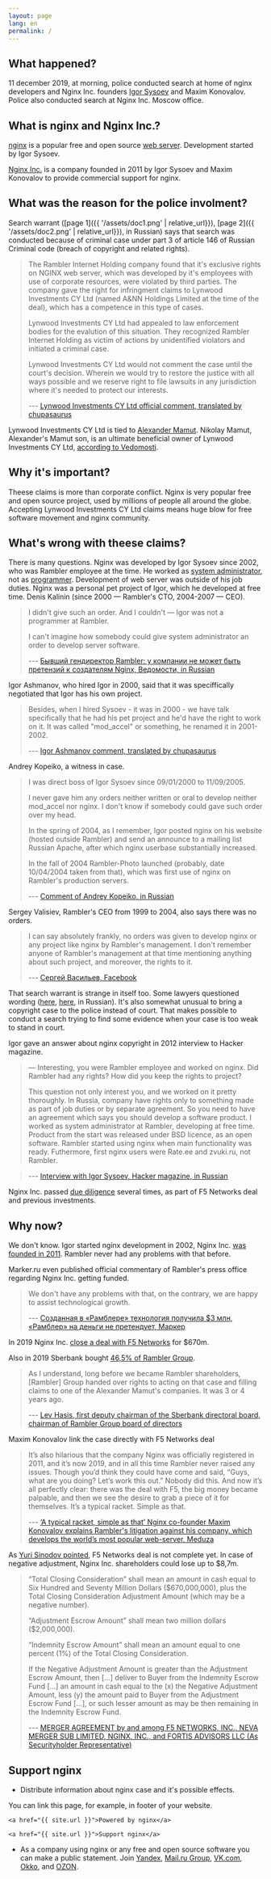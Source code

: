 ```yaml
---
layout: page
lang: en
permalink: /
---
```


## What happened?

11 december 2019, at morning, police conducted search at home of nginx developers and Nginx Inc. founders [Igor Sysoev](https://en.wikipedia.org/wiki/Igor_Sysoev) and Maxim Konovalov. Police also conducted search at Nginx Inc. Moscow office.

## What is nginx and Nginx Inc.?

[nginx](https://en.wikipedia.org/wiki/Nginx) is a popular free and open source [web server](https://en.wikipedia.org/wiki/Web_server). Development started by Igor Sysoev.

[Nginx Inc.](https://www.nginx.com/company/) is a company founded in 2011 by Igor Sysoev and Maxim Konovalov to provide commercial support for nginx.

## What was the reason for the police involment?

Search warrant ([page 1]({{ '/assets/doc1.png' | relative_url}}), [page 2]({{ '/assets/doc2.png' | relative_url}}), in Russian) says that search was conducted because of criminal case under part 3 of article 146 of Russian Criminal code (breach of copyright and related rights).

>The Rambler Internet Holding company found that it's exclusive rights on NGINX web server, which was developed by it's employees with use of corporate resources, were violated by third parties. The company gave the right for infringment claims to Lynwood Investments CY Ltd (named A&NN Holdings Limited at the time of the deal), which has a competence in this type of cases.
>
>Lynwood Investments CY Ltd had appealed to law enforcement bodies for the evalution of this situation. They recognized Rambler Internet Holding as victim of actions by unidentified violators and initiated a criminal case.
>
>Lynwood Investments CY Ltd would not comment the case until the court's decision. Wherein we would try to restore the justice with all ways possible and we reserve right to file lawsuits in any jurisdiction where it's needed to protect our interests.
> 
> --- [Lynwood Investments CY Ltd official comment, translated by chupasaurus](https://news.ycombinator.com/item?id=21773702)

Lynwood Investments CY Ltd is tied to [Alexander Mamut](https://en.wikipedia.org/wiki/Alexander_Mamut). Nikolay Mamut, Alexander's Mamut son, is an ultimate beneficial owner of Lynwood Investments CY Ltd, [according to Vedomosti](https://www.vedomosti.ru/technology/articles/2019/12/12/818573-rambler).

## Why it's important?

Theese claims is more than corporate conflict. Nginx is very popular free and open source project, used by millions of people all around the globe. Accepting Lynwood Investments CY Ltd claims means huge blow for free software movement and nginx community.

## What's wrong with theese claims?

There is many questions. Nginx was developed by Igor Sysoev since 2002, who was Rambler employee at the time. He worked as [system administrator](https://en.wikipedia.org/wiki/System_administrator), not as [programmer](https://en.wikipedia.org/wiki/Programmer). Development of web server was outside of his job duties. Nginx was a personal pet project of Igor, which he developed at free time. Denis Kalinin (since 2000 — Rambler's CTO, 2004-2007 — CEO).

> I didn't give such an order. And I couldn't — Igor was not a programmer at Rambler.
>
> I can't imagine how somebody could give system administrator an order to develop server software.
>
> --- [Бывший гендиректор Rambler: у компании не может быть претензий к создателям Nginx, Ведомости, in Russian](https://www.vedomosti.ru/technology/characters/2019/12/13/818700-rambler)

Igor Ashmanov, who hired Igor in 2000, said that it was speciffically negotiated that Igor has his own project.

> Besides, when I hired Sysoev - it was in 2000 - we have talk specifically that he had his pet project and he'd have the right to work on it. It was called "mod_accel" or something, he renamed it in 2001-2002.
>
> --- [Igor Ashmanov comment, translated by chupasaurus](https://news.ycombinator.com/item?id=21774544)

Andrey Kopeiko, a witness in case.

> I was direct boss of Igor Sysoev since 09/01/2000 to 11/09/2005.
>
> I never gave him any orders neither written or oral to develop neither mod_accel nor nginx. I don't know if somebody could gave such order over my head.
>
> In the spring of 2004, as I remember, Igor posted nginx on his website (hosted outside Rambler) and send an announce to a mailing list Russian Apache, after which nginx userbase substantially increased.
>
> In the fall of 2004 Rambler-Photo launched (probably, date 10/04/2004 taken from that), which was first use of nginx on Rambler's production servers.
>
> --- [Comment of Andrey Kopeiko, in Russian](https://roem.ru/12-12-2019/281134/rambler-nginx/#comment-292163)

Sergey Valisiev, Rambler's CEO from 1999 to 2004, also says there was no orders.

> I can say absolutely frankly, no orders was given to develop nginx or any project like nginx by Rambler's management. I don't remember anyone of Rambler's management at that time mentioning anything about such project, and moreover, the rights to it.
>
> --- [Сергей Васильев, Facebook](https://www.facebook.com/sergey.vasiliev.106/posts/10157742362289650)

That search warrant is strange in itself too. Some lawyers questioned wording ([here](https://thebell.io/rambler-protiv-nginx-kto-prav-otvechayut-yuristy/), [here](https://incrussia.ru/understand/nginx-protiv-ramblera/), in Russian). It's also somewhat unusual to bring a copyright case to the police instead of court. That makes possible to conduct a search trying to find some evidence when your case is too weak to stand in court.

Igor gave an answer about nginx copyright in 2012 interview to Hacker magazine.

> — Interesting, you were Rambler employee and worked on nginx. Did Rambler had any rights? How did you keep the rights to project?
>
> This question not only interest you, and we worked on it pretty thoroughly. In Russia, company have rights only to something made as part of job duties or by separate agreement. So you need to have an agreement which says you should develop a software product. I worked as system administrator at Rambler, developing at free time. Product from the start was released under BSD licence, as an open software. Rambler started using nginx when main functionality was ready. Futhermore, first nginx users were Rate.ee and zvuki.ru, not Rambler.

> --- [Interview with Igor Sysoev, Hacker magazine, in Russian](https://habr.com/ru/company/xakep/blog/136354/)

Nginx Inc. passed [due diligence](https://en.wikipedia.org/wiki/Due_diligence) several times, as part of F5 Networks deal and previous investments.

## Why now?

We don't know. Igor started nginx development in 2002, Nginx Inc. [was founded in 2011](https://www.sec.gov/Archives/edgar/data/1588848/000158884813000001/xslFormDX01/primary_doc.xml). Rambler never had any problems with that before.

Marker.ru even published official commentary of Rambler's press office regarding Nginx Inc. getting funded.

> We don't have any problems with that, on the contrary, we are happy to assist technological growth.
>
> --- [Созданная в «Рамблере» технология получила $3 млн, «Рамблер» на деньги не претендует, Маркер](https://web.archive.org/web/20160307211723/http://www.marker.ru/news/503492)

In 2019 Nginx Inc. [close a deal with F5 Networks](https://www.f5.com/company/news/press-releases/f5-acquires-nginx-to-bridge-netops-devops) for $670m.

Also in 2019 Sberbank bought [46,5% of Rambler Group](https://www.reuters.com/article/us-russia-sberbank-rambler/russias-sberbank-invests-in-media-group-rambler-idUSKCN1RZ293).

> As I understand, long before we became Rambler shareholders, [Rambler] Group handed over rights to acting on that case and filling claims to one of the Alexander Mamut's companies. It was 3 or 4 years ago.
>
> --- [Lev Hasis, first deputy chairman of the Sberbank directoral board, chairman of Rambler Group board of directors](https://www.kommersant.ru/doc/4195725)

Maxim Konovalov link the case directly with F5 Networks deal

> It’s also hilarious that the company Nginx was officially registered in 2011, and it’s now 2019, and in all this time Rambler never raised any issues. Though you’d think they could have come and said, “Guys, what are you doing? Let’s work this out.” Nobody did this. And now it’s all perfectly clear: there was the deal with F5, the big money became palpable, and then we see the desire to grab a piece of it for themselves. It’s a typical racket. Simple as that.
>
> --- [‘A typical racket, simple as that’ Nginx co-founder Maxim Konovalov explains Rambler's litigation against his company, which develops the world’s most popular web-server, Meduza](https://meduza.io/en/feature/2019/12/13/a-typical-racket-simple-as-that)


As [Yuri Sinodov pointed](https://t.me/sinod/447), F5 Networks deal is not complete yet. In case of negative adjustment, Nginx Inc. shareholders could lose up to $8,7m.

> “Total Closing Consideration” shall mean an amount in cash equal to Six Hundred and Seventy Million Dollars ($670,000,000), plus the Total Closing Consideration Adjustment Amount (which may be a negative number).
>
> “Adjustment Escrow Amount” shall mean two million dollars ($2,000,000).
>
> “Indemnity Escrow Amount” shall mean an amount equal to one percent (1%) of the Total Closing Consideration.
>
> If the Negative Adjustment Amount is greater than the Adjustment Escrow Amount, then [...] deliver to Buyer from the Indemnity Escrow Fund [...] an amount in cash equal to the (x) the Negative Adjustment Amount, less (y) the amount paid to Buyer from the Adjustment Escrow Fund [...], or such lesser amount as may be then remaining in the Indemnity Escrow Fund.
>
> --- [MERGER AGREEMENT by and among F5 NETWORKS, INC., NEVA MERGER SUB LIMITED, NGINX, INC., and FORTIS ADVISORS LLC (As Securityholder Representative)](https://www.sec.gov/Archives/edgar/data/1048695/000119312519070884/d713823dex21.htm)


## Support nginx

* Distribute information about nginx case and it's possible effects.

You can link this page, for example, in footer of your website.

```
<a href="{{ site.url }}">Powered by nginx</a>
```

```
<a href="{{ site.url }}">Support nginx</a>
```

* As a company using nginx or any free and open source software you can make a public statement. Join 
[Yandex](https://yandex.ru/blog/company/open-source-nashe-vse), [Mail.ru Group](https://habr.com/ru/company/mailru/blog/480116/), [VK.com](https://twitter.com/vkontakte/status/1205471300451545089), [Okko](https://habr.com/ru/company/okko/blog/480228/), and [OZON](https://habr.com/ru/company/ozontech/blog/480244/).

